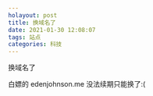 ```yaml
---
holayout: post
title: 换域名了
date: 2021-01-30 12:08:07
tags: 站点
categories: 科技
---
```


换域名了

白嫖的 edenjohnson.me 没法续期只能换了:(

<!-- @域名会留给分流页面,有很大可能会搞个IDC -->

<!-- https://blog.edenjohnson.cyou/Rabbit-20210130.txt -->


